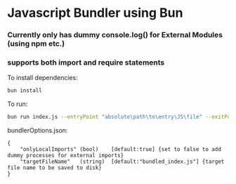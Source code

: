 # Javascript Bundler using Bun

### Currently only has dummy console.log() for External Modules (using npm etc.)
### supports both import and require statements

To install dependencies:

```bash
bun install
```

To run:

```bash
bun run index.js --entryPoint "absolute\path\to\entry\JS\file" --exitPoint "absolute\path\to\target\directory"
```

bundlerOptions.json:
```
{
    "onlyLocalImports" (bool)    [default:true] {set to false to add dummy processes for external imports}
    "targetFileName"   (string)  [default:"bundled_index.js"] {target file name to be saved to disk}
}
```
